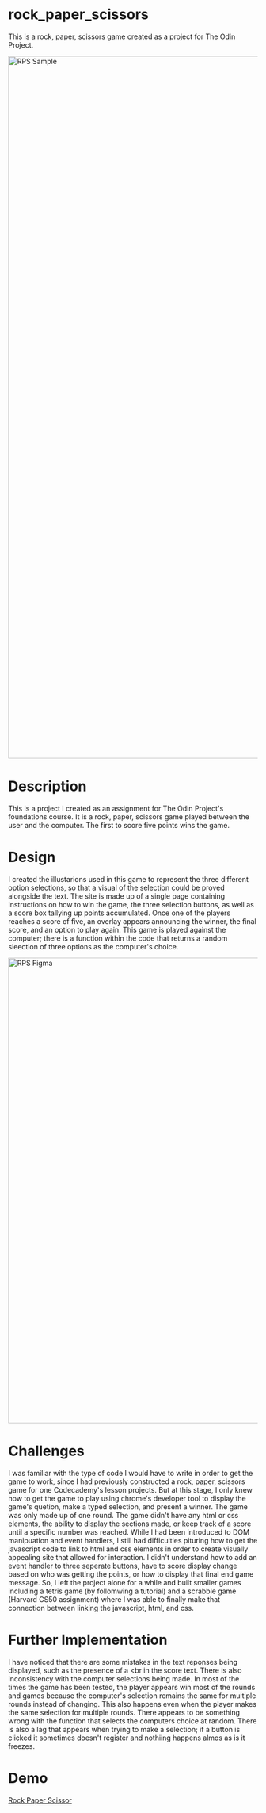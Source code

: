 # rock_paper_scissors
This is a rock, paper, scissors game created as a project for The Odin Project.

<img width="1417" alt="RPS Sample" src="https://github.com/erlopez11/rock_paper_scissors/assets/101296798/7ceaa5b3-11e7-4bc0-8f74-e90beaf8f824">


# Description
This is a project I created as an assignment for The Odin Project's foundations course. It is a rock, paper, scissors game played between the user and the computer. The first to score five points wins the game.

# Design
I created the illustarions used in this game to represent the three different option selections, so that a visual of the selection could be proved alongside the text. The site is made up of a single page containing instructions on how to win the game, the three selection buttons, as well as a score box tallying up points accumulated. Once one of the players reaches a score of five, an overlay appears announcing the winner, the final score, and an option to play again. This game is played against the computer; there is a function within the code that returns a random sleection of three options as the computer's choice.

<img width="939" alt="RPS Figma" src="https://github.com/erlopez11/rock_paper_scissors/assets/101296798/6727bf45-5555-4d65-9f05-bcc240d61628">


# Challenges
I was familiar with the type of code I would have to write in order to get the game to work, since I had previously constructed a rock, paper, scissors game for one Codecademy's lesson projects. But at this stage, I only knew how to get the game to play using chrome's developer tool to display the game's quetion, make a typed selection, and present a winner. The game was only made up of one round. The game didn't have any html or css elements, the ability to display the sections made, or keep track of a score until a specific number was reached. While I had been introduced to DOM manipuation and event handlers, I still had difficulties pituring how to get the javascript code to link to html and css elements in order to create visually appealing site that allowed for interaction. I didn't understand how to add an event handler to three seperate buttons, have to score display change based on who was getting the points, or how to display that final end game message.  So, I left the project alone for a while and built smaller games including a tetris game (by follomwing a tutorial) and a scrabble game (Harvard CS50 assignment) where I was able to finally make that connection between linking the javascript, html, and css.

# Further Implementation 
I have noticed that there are some mistakes in the text reponses being displayed, such as the presence of a <br in the score text. There is also inconsistency with the computer selections being made. In most of the times the game has been tested, the player appears win most of the rounds and games because the computer's selection remains the same for multiple rounds instead of changing. This also happens even when the player makes the same selection for multiple rounds. There appears to be something wrong with the function that selects the computers choice at random. There is also a lag that appears when trying to make a selection; if a button is clicked it sometimes doesn't register and nothiing happens almos as is it freezes.

# Demo
[Rock Paper Scissor](https://erlopez11.github.io/rock_paper_scissors/)
